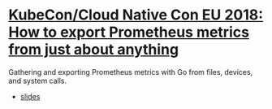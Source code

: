 # [KubeCon/Cloud Native Con EU 2018: How to export Prometheus metrics from just about anything](https://www.youtube.com/watch?v=Zk09Mbu0YQk)

Gathering and exporting Prometheus metrics with Go from files, devices, and system calls.

- [slides](https://github.com/mdlayher/talks/blob/master/conferences/2018/kccnceu/how-to-export-prometheus-metrics-from-just-about-anything.pdf)
